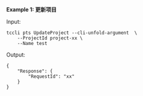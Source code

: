 **Example 1: 更新项目**



Input: 

```
tccli pts UpdateProject --cli-unfold-argument  \
    --ProjectId project-xx \
    --Name test
```

Output: 
```
{
    "Response": {
        "RequestId": "xx"
    }
}
```


